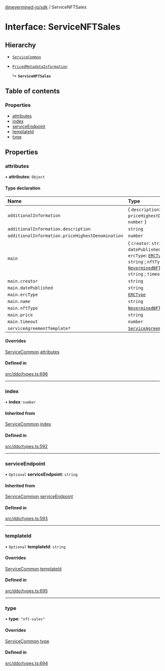 [@nevermined-io/sdk](../code-reference.md) / ServiceNFTSales

# Interface: ServiceNFTSales

## Hierarchy

- [`ServiceCommon`](ServiceCommon.md)

- [`PricedMetadataInformation`](../code-reference.md#pricedmetadatainformation)

  ↳ **`ServiceNFTSales`**

## Table of contents

### Properties

- [attributes](ServiceNFTSales.md#attributes)
- [index](ServiceNFTSales.md#index)
- [serviceEndpoint](ServiceNFTSales.md#serviceendpoint)
- [templateId](ServiceNFTSales.md#templateid)
- [type](ServiceNFTSales.md#type)

## Properties

### attributes

• **attributes**: `Object`

#### Type declaration

| Name                                             | Type                                                                                                                                                                                                                                      |
| :----------------------------------------------- | :---------------------------------------------------------------------------------------------------------------------------------------------------------------------------------------------------------------------------------------- |
| `additionalInformation`                          | { `description`: `string` ; `priceHighestDenomination`: `number` }                                                                                                                                                                        |
| `additionalInformation.description`              | `string`                                                                                                                                                                                                                                  |
| `additionalInformation.priceHighestDenomination` | `number`                                                                                                                                                                                                                                  |
| `main`                                           | { `creator`: `string` ; `datePublished`: `string` ; `ercType`: [`ERCType`](../enums/ERCType.md) ; `name`: `string` ; `nftType`: [`NeverminedNFTType`](../code-reference.md#neverminednfttype) ; `price`: `string` ; `timeout`: `number` } |
| `main.creator`                                   | `string`                                                                                                                                                                                                                                  |
| `main.datePublished`                             | `string`                                                                                                                                                                                                                                  |
| `main.ercType`                                   | [`ERCType`](../enums/ERCType.md)                                                                                                                                                                                                          |
| `main.name`                                      | `string`                                                                                                                                                                                                                                  |
| `main.nftType`                                   | [`NeverminedNFTType`](../code-reference.md#neverminednfttype)                                                                                                                                                                             |
| `main.price`                                     | `string`                                                                                                                                                                                                                                  |
| `main.timeout`                                   | `number`                                                                                                                                                                                                                                  |
| `serviceAgreementTemplate?`                      | [`ServiceAgreementTemplate`](ServiceAgreementTemplate.md)                                                                                                                                                                                 |

#### Overrides

[ServiceCommon](ServiceCommon.md).[attributes](ServiceCommon.md#attributes)

#### Defined in

[src/ddo/types.ts:696](https://github.com/nevermined-io/sdk-js/blob/bb26f8ab/src/ddo/types.ts#L696)

---

### index

• **index**: `number`

#### Inherited from

[ServiceCommon](ServiceCommon.md).[index](ServiceCommon.md#index)

#### Defined in

[src/ddo/types.ts:592](https://github.com/nevermined-io/sdk-js/blob/bb26f8ab/src/ddo/types.ts#L592)

---

### serviceEndpoint

• `Optional` **serviceEndpoint**: `string`

#### Inherited from

[ServiceCommon](ServiceCommon.md).[serviceEndpoint](ServiceCommon.md#serviceendpoint)

#### Defined in

[src/ddo/types.ts:593](https://github.com/nevermined-io/sdk-js/blob/bb26f8ab/src/ddo/types.ts#L593)

---

### templateId

• `Optional` **templateId**: `string`

#### Overrides

[ServiceCommon](ServiceCommon.md).[templateId](ServiceCommon.md#templateid)

#### Defined in

[src/ddo/types.ts:695](https://github.com/nevermined-io/sdk-js/blob/bb26f8ab/src/ddo/types.ts#L695)

---

### type

• **type**: `"nft-sales"`

#### Overrides

[ServiceCommon](ServiceCommon.md).[type](ServiceCommon.md#type)

#### Defined in

[src/ddo/types.ts:694](https://github.com/nevermined-io/sdk-js/blob/bb26f8ab/src/ddo/types.ts#L694)
